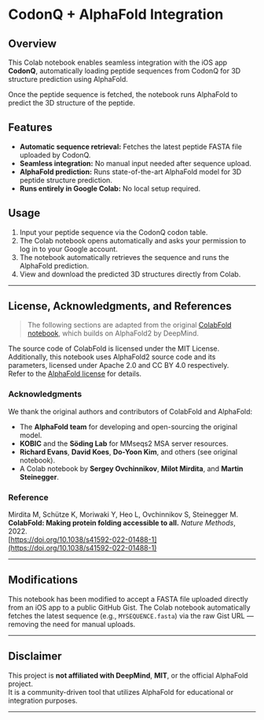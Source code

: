 # CodonQ + AlphaFold Integration

## Overview

This Colab notebook enables seamless integration with the iOS app **CodonQ**, automatically loading peptide sequences from CodonQ for 3D structure prediction using AlphaFold.

Once the peptide sequence is fetched, the notebook runs AlphaFold to predict the 3D structure of the peptide.

## Features

- **Automatic sequence retrieval:** Fetches the latest peptide FASTA file uploaded by CodonQ.
- **Seamless integration:** No manual input needed after sequence upload.
- **AlphaFold prediction:** Runs state-of-the-art AlphaFold model for 3D peptide structure prediction.
- **Runs entirely in Google Colab:** No local setup required.

## Usage

1. Input your peptide sequence via the CodonQ codon table.
2. The Colab notebook opens automatically and asks your permission to log in to your Google account.
3. The notebook automatically retrieves the sequence and runs the AlphaFold prediction.
4. View and download the predicted 3D structures directly from Colab.

---

## License, Acknowledgments, and References

> The following sections are adapted from the original [ColabFold notebook](https://github.com/sokrypton/ColabFold), which builds on AlphaFold2 by DeepMind.

The source code of ColabFold is licensed under the MIT License.  
Additionally, this notebook uses AlphaFold2 source code and its parameters, licensed under Apache 2.0 and CC BY 4.0 respectively.  
Refer to the [AlphaFold license](https://github.com/deepmind/alphafold#license) for details.

### Acknowledgments

We thank the original authors and contributors of ColabFold and AlphaFold:

- The **AlphaFold team** for developing and open-sourcing the original model.
- **KOBIC** and the **Söding Lab** for MMseqs2 MSA server resources.
- **Richard Evans**, **David Koes**, **Do-Yoon Kim**, and others (see original notebook).
- A Colab notebook by **Sergey Ovchinnikov**, **Milot Mirdita**, and **Martin Steinegger**.

### Reference

Mirdita M, Schütze K, Moriwaki Y, Heo L, Ovchinnikov S, Steinegger M.  
**ColabFold: Making protein folding accessible to all.** *Nature Methods*, 2022.  
[https://doi.org/10.1038/s41592-022-01488-1](https://doi.org/10.1038/s41592-022-01488-1)

---

## Modifications

This notebook has been modified to accept a FASTA file uploaded directly from an iOS app to a public GitHub Gist. The Colab notebook automatically fetches the latest sequence (e.g., `MYSEQUENCE.fasta`) via the raw Gist URL — removing the need for manual uploads.

---

## Disclaimer

This project is **not affiliated with DeepMind**, **MIT**, or the official AlphaFold project.  
It is a community-driven tool that utilizes AlphaFold for educational or integration purposes.

---


